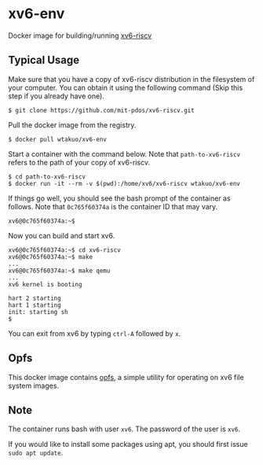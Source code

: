 xv6-env
=======
Docker image for building/running [xv6-riscv](https://github.com/mit-pdos/xv6-riscv)

## Typical Usage

Make sure that you have a copy of xv6-riscv distribution in the filesystem of your computer.
You can obtain it using the following command (Skip this step if you already have one).
```
$ git clone https://github.com/mit-pdos/xv6-riscv.git
```

Pull the docker image from the registry.
```
$ docker pull wtakuo/xv6-env
```

Start a container with the command below.
Note that `path-to-xv6-riscv` refers to the path of your copy of xv6-riscv.
```
$ cd path-to-xv6-riscv
$ docker run -it --rm -v $(pwd):/home/xv6/xv6-riscv wtakuo/xv6-env
```

If things go well, you should see the bash prompt of the container as follows. 
Note that `0c765f60374a` is the container ID that may vary.
```
xv6@0c765f60374a:~$ 
```

Now you can build and start xv6.
```
xv6@0c765f60374a:~$ cd xv6-riscv
xv6@0c765f60374a:~$ make
...
xv6@0c765f60374a:~$ make qemu
...
xv6 kernel is booting

hart 2 starting
hart 1 starting
init: starting sh
$ 
```
You can exit from xv6 by typing `ctrl-A` followed by `x`.

## Opfs

This docker image contains [opfs](https://github.com/titech-os/opfs), a simple utility for operating on xv6 file system images. 

## Note

The container runs bash with user `xv6`.
The password of the user is `xv6`.

If you would like to install some packages using apt, you should first issue `sudo apt update`.
